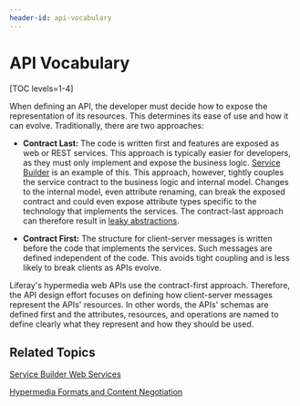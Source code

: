 ```yaml
---
header-id: api-vocabulary
---
```


# API Vocabulary

[TOC levels=1-4]

When defining an API, the developer must decide how to expose the representation
of its resources. This determines its ease of use and how it can evolve.
Traditionally, there are two approaches: 

-   **Contract Last:** The code is written first and features are exposed as web 
    or REST services. This approach is typically easier for developers, as they
    must only implement and expose the business logic. 
    [Service Builder](/docs/7-1/tutorials/-/knowledge_base/t/service-builder-web-services)
    is an example of this. This approach, however, tightly couples the service
    contract to the business logic and internal model. Changes to the internal
    model, even attribute renaming, can break the exposed contract and could
    even expose attribute types specific to the technology that implements the
    services. The contract-last approach can therefore result in
    [leaky abstractions](https://en.wikipedia.org/wiki/Leaky_abstraction). 

-   **Contract First:** The structure for client-server messages is written 
    before the code that implements the services. Such messages are defined
    independent of the code. This avoids tight coupling and is less likely to
    break clients as APIs evolve. 

Liferay's hypermedia web APIs use the contract-first approach. Therefore, the 
API design effort focuses on defining how client-server messages represent the 
APIs' resources. In other words, the APIs' schemas are defined first and the 
attributes, resources, and operations are named to define clearly what they 
represent and how they should be used. 

<!-- 

Once schema is defined and schema.liferay.org is live, add a new section on the
schema with examples.

-->

## Related Topics

[Service Builder Web Services](/docs/7-1/tutorials/-/knowledge_base/t/service-builder-web-services)

[Hypermedia Formats and Content Negotiation](/docs/7-1/tutorials/-/knowledge_base/t/hypermedia-formats-and-content-negotiation)
